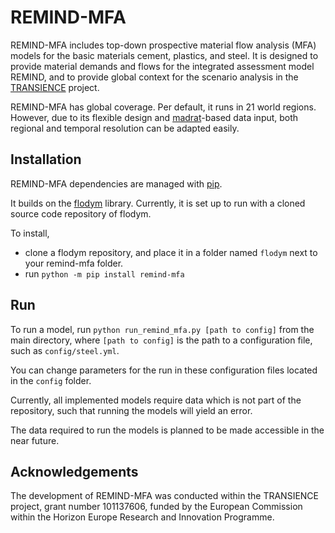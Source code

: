 # REMIND-MFA

REMIND-MFA includes top-down prospective material flow analysis (MFA) models for the basic materials cement, plastics, and steel.
It is designed to provide material demands and flows for the integrated assessment model REMIND, and to provide global context for the scenario analysis in the [TRANSIENCE](https://www.transience.eu/) project.

REMIND-MFA has global coverage. Per default, it runs in 21 world regions. However, due to its flexible design and [madrat](https://github.com/pik-piam/madrat)-based data input, both regional and temporal resolution can be adapted easily.

## Installation

REMIND-MFA dependencies are managed with [pip](https://pypi.org/project/pip/).

It builds on the [flodym](https://github.com/pik-piam/flodym) library.
Currently, it is set up to run with a cloned source code repository of flodym.

To install,

- clone a flodym repository, and place it in a folder named `flodym` next to your remind-mfa folder.
- run `python -m pip install remind-mfa`

## Run

To run a model, run `python run_remind_mfa.py [path to config]` from the main directory, where `[path to config]` is the path to a configuration file, such as `config/steel.yml`.

You can change parameters for the run in these configuration files located in the `config` folder.

Currently, all implemented models require data which is not part of the repository, such that running the models will yield an error.

The data required to run the models is planned to be made accessible in the near future.

## Acknowledgements

The development of REMIND-MFA was conducted within the TRANSIENCE project, grant number 101137606, funded by the European Commission within the Horizon Europe Research and Innovation Programme.
